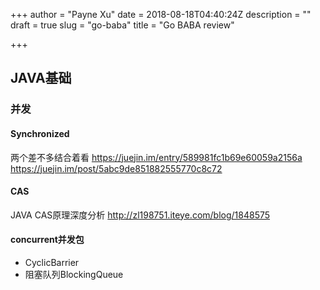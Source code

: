 +++
author = "Payne Xu"
date = 2018-08-18T04:40:24Z
description = ""
draft = true
slug = "go-baba"
title = "Go BABA review"

+++

## JAVA基础
### 并发
#### Synchronized
两个差不多结合着看
https://juejin.im/entry/589981fc1b69e60059a2156a
https://juejin.im/post/5abc9de851882555770c8c72

#### CAS 
JAVA CAS原理深度分析 http://zl198751.iteye.com/blog/1848575
#### concurrent并发包
- CyclicBarrier
- 阻塞队列BlockingQueue



